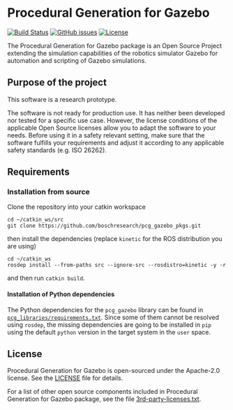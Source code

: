 # Procedural Generation for Gazebo

[![Build Status](https://travis-ci.org/boschresearch/pcg_gazebo_pkgs.svg?branch=master)](https://travis-ci.org/boschresearch/pcg_gazebo_pkgs)
[![GitHub issues](https://img.shields.io/github/issues/boschresearch/pcg_gazebo_pkgs.svg)](https://github.com/boschresearch/pcg_gazebo_pkgs/issues)
[![License](https://img.shields.io/badge/license-Apache%202-blue.svg)](https://github.com/uuvsimulator/uuv_simulator/blob/master/LICENSE)

The Procedural Generation for Gazebo package is an Open Source
Project extending the simulation capabilities of the robotics simulator Gazebo
for automation and scripting of Gazebo simulations.

## Purpose of the project

This software is a research prototype.

The software is not ready for production use. It has neither been developed nor
tested for a specific use case. However, the license conditions of the
applicable Open Source licenses allow you to adapt the software to your needs.
Before using it in a safety relevant setting, make sure that the software
fulfills your requirements and adjust it according to any applicable safety
standards (e.g. ISO 26262).

## Requirements

### Installation from source

Clone the repository into your catkin workspace

```
cd ~/catkin_ws/src
git clone https://github.com/boschresearch/pcg_gazebo_pkgs.git
```

then install the dependencies (replace `kinetic` for the ROS distribution you are using)

```
cd ~/catkin_ws
rosdep install --from-paths src --ignore-src --rosdistro=kinetic -y -r
```

and then run `catkin build`.

#### Installation of Python dependencies

The Python dependencies for the `pcg_gazebo` library can be found in [`pcg_libraries/requirements.txt`](https://github.com/boschresearch/pcg_gazebo_pkgs/blob/master/pcg_libraries/requirements.txt).
Since some of them cannot be resolved using `rosdep`, the missing dependencies are going
to be installed in `pip` using the default `python` version in the target system in the `user` 
space.

## License

Procedural Generation for Gazebo is open-sourced under the Apache-2.0 license. See the [LICENSE](https://github.com/boschresearch/pcg_gazebo_pkgs/blob/master/LICENSE) file for details.

For a list of other open source components included in Procedural Generation for Gazebo package, see the file [3rd-party-licenses.txt](https://github.com/boschresearch/pcg_gazebo_pkgs/blob/master/3rd-party-licenses.txt).
